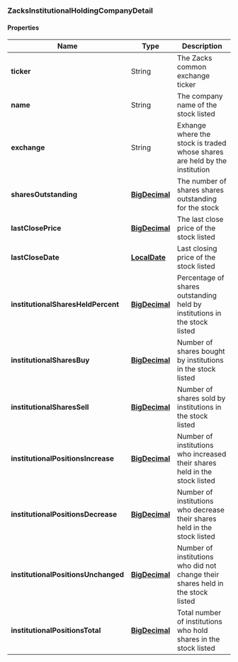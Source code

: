 
[//]: # (CLASS:ZacksInstitutionalHoldingCompanyDetail)

[//]: # (KIND:object)

### ZacksInstitutionalHoldingCompanyDetail

#### Properties

[//]: # (START_DEFINITION)

Name | Type | Description
------------ | ------------- | -------------
**ticker** | String | The Zacks common exchange ticker &nbsp;
**name** | String | The company name of the stock listed &nbsp;
**exchange** | String | Exhange where the stock is traded whose shares are held by the institution &nbsp;
**sharesOutstanding** | [**BigDecimal**](BigDecimal.md) | The number of shares shares outstanding for the stock &nbsp;
**lastClosePrice** | [**BigDecimal**](BigDecimal.md) | The last close price of the stock listed &nbsp;
**lastCloseDate** | [**LocalDate**](LocalDate.md) | Last closing price of the stock listed &nbsp;
**institutionalSharesHeldPercent** | [**BigDecimal**](BigDecimal.md) | Percentage of shares outstanding held by institutions in the stock listed &nbsp;
**institutionalSharesBuy** | [**BigDecimal**](BigDecimal.md) | Number of shares bought by institutions in the stock listed &nbsp;
**institutionalSharesSell** | [**BigDecimal**](BigDecimal.md) | Number of shares sold by institutions in the stock listed &nbsp;
**institutionalPositionsIncrease** | [**BigDecimal**](BigDecimal.md) | Number of institutions who increased their shares held in the stock listed &nbsp;
**institutionalPositionsDecrease** | [**BigDecimal**](BigDecimal.md) | Number of institutions who decrease their shares held in the stock listed &nbsp;
**institutionalPositionsUnchanged** | [**BigDecimal**](BigDecimal.md) | Number of institutions who did not change their shares held in the stock listed &nbsp;
**institutionalPositionsTotal** | [**BigDecimal**](BigDecimal.md) | Total number of institutions who hold shares in the stock listed &nbsp;

[//]: # (END_DEFINITION)


[//]: # (CONTAINED_CLASS:BigDecimal)


[//]: # (CONTAINED_CLASS:BigDecimal)


[//]: # (CONTAINED_CLASS:LocalDate)


[//]: # (CONTAINED_CLASS:BigDecimal)


[//]: # (CONTAINED_CLASS:BigDecimal)


[//]: # (CONTAINED_CLASS:BigDecimal)


[//]: # (CONTAINED_CLASS:BigDecimal)


[//]: # (CONTAINED_CLASS:BigDecimal)


[//]: # (CONTAINED_CLASS:BigDecimal)


[//]: # (CONTAINED_CLASS:BigDecimal)





